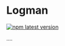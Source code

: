 # Logman

[![npm latest version](https://img.shields.io/npm/v/@abstracter/logman/latest.svg?color=009688)](https://www.npmjs.com/package/@abstracter/logman)

....
